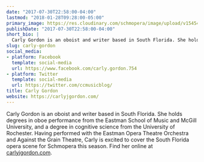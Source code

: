```yaml
---
date: "2017-07-30T22:58:00-04:00"
lastmod: "2018-01-28T09:28:00-05:00"
primary_image: https://res.cloudinary.com/schmopera/image/upload/v1545409169/media/webhook-uploads/1501469912462/FB_IMG_1501467458327.jpg.jpg
publishDate: "2017-07-30T22:58:00-04:00"
short_bio: |
  Carly Gordon is an oboist and writer based in South Florida. She holds degrees in oboe performance from the Eastman School of Music and McGill University, and a degree in cognitive science from the University of Rochester. Having performed with the Eastman Opera Theatre Orchestra, Florida Grand Opera, and Against the Grain Theatre, Carly is excited to cover the South Florida opera scene for Schmopera this season. Find her online at [carlyjgordon.com](https://carlyjgordon.com/).
slug: carly-gordon
social_media:
- platform: Facebook
  template: social-media
  url: https://www.facebook.com/carly.gordon.754
- platform: Twitter
  template: social-media
  url: https://twitter.com/ccmusicblog/
title: Carly Gordon
website: https://carlyjgordon.com/
---
```


Carly Gordon is an oboist and writer based in South Florida. She holds degrees in oboe performance from the Eastman School of Music and McGill University, and a degree in cognitive science from the University of Rochester. Having performed with the Eastman Opera Theatre Orchestra and Against the Grain Theatre, Carly is excited to cover the South Florida opera scene for Schmopera this season. Find her online at [carlyjgordon.com](https://carlyjgordon.com/).

